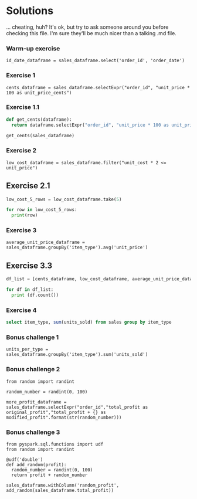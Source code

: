 # Solutions

... cheating, huh? It's ok, but try to ask someone around you before checking this file. I'm sure they'll be much nicer than a talking .md file.

### Warm-up exercise

```
id_date_dataframe = sales_dataframe.select('order_id', 'order_date')
```

### Exercise 1

``` 
cents_dataframe = sales_dataframe.selectExpr("order_id", "unit_price * 100 as unit_price_cents")
```

### Exercise 1.1

```python
def get_cents(dataframe):
  return dataframe.selectExpr("order_id", "unit_price * 100 as unit_price_cents")

get_cents(sales_dataframe)
```

### Exercise 2

``` 
low_cost_dataframe = sales_dataframe.filter("unit_cost * 2 <= unit_price")
```

## Exercise 2.1

```python
low_cost_5_rows = low_cost_dataframe.take(5)

for row in low_cost_5_rows:
  print(row)
```

### Exercise 3

``` 
average_unit_price_dataframe = sales_dataframe.groupBy('item_type').avg('unit_price')
```

## Exercise 3.3

```python
df_list = [cents_dataframe, low_cost_dataframe, average_unit_price_dataframe]

for df in df_list:
  print (df.count())
```

### Exercise 4

```sql
select item_type, sum(units_sold) from sales group by item_type
```

### Bonus challenge 1

``` 
units_per_type = sales_dataframe.groupBy('item_type').sum('units_sold')
```

### Bonus challenge 2

```
from random import randint

random_number = randint(0, 100)

more_profit_dataframe = sales_dataframe.selectExpr("order_id","total_profit as original_profit","total_profit + {} as modified_profit".format(str(random_number)))
```

### Bonus challenge 3

```
from pyspark.sql.functions import udf
from random import randint

@udf('double')
def add_random(profit):
  random_number = randint(0, 100)
  return profit + random_number

sales_dataframe.withColumn('random_profit', add_random(sales_dataframe.total_profit))
```